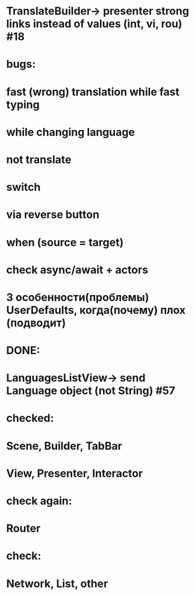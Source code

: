# TranslateBuilder-> presenter strong links instead of values (int, vi, rou) #18

# bugs:
# fast (wrong) translation while fast typing

# while changing language
# not translate

# switch
# via reverse button
# when (source = target)

# check async/await + actors
# 3 особенности(проблемы) UserDefaults, когда(почему) плох (подводит)

# DONE: 
# LanguagesListView-> send Language object (not String) #57




# checked:
# Scene, Builder, TabBar
# View, Presenter, Interactor

# check again:
# Router

# check:
# Network, List, other
        


